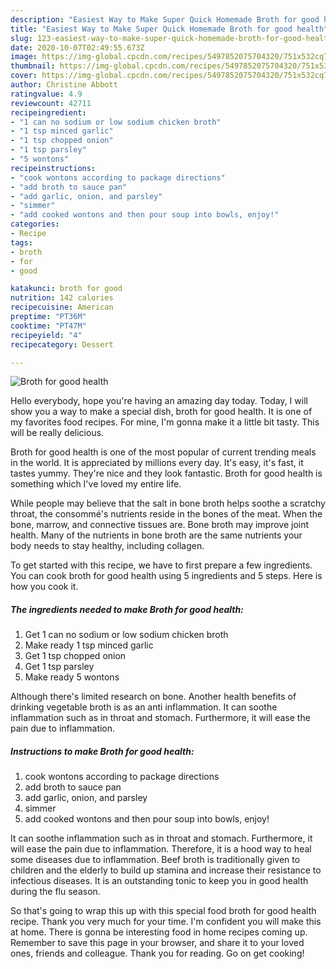 ```yaml
---
description: "Easiest Way to Make Super Quick Homemade Broth for good health"
title: "Easiest Way to Make Super Quick Homemade Broth for good health"
slug: 123-easiest-way-to-make-super-quick-homemade-broth-for-good-health
date: 2020-10-07T02:49:55.673Z
image: https://img-global.cpcdn.com/recipes/5497852075704320/751x532cq70/broth-for-good-health-recipe-main-photo.jpg
thumbnail: https://img-global.cpcdn.com/recipes/5497852075704320/751x532cq70/broth-for-good-health-recipe-main-photo.jpg
cover: https://img-global.cpcdn.com/recipes/5497852075704320/751x532cq70/broth-for-good-health-recipe-main-photo.jpg
author: Christine Abbott
ratingvalue: 4.9
reviewcount: 42711
recipeingredient:
- "1 can no sodium or low sodium chicken broth"
- "1 tsp minced garlic"
- "1 tsp chopped onion"
- "1 tsp parsley"
- "5 wontons"
recipeinstructions:
- "cook wontons according to package directions"
- "add broth to sauce pan"
- "add garlic, onion, and parsley"
- "simmer"
- "add cooked wontons and then pour soup into bowls, enjoy!"
categories:
- Recipe
tags:
- broth
- for
- good

katakunci: broth for good 
nutrition: 142 calories
recipecuisine: American
preptime: "PT36M"
cooktime: "PT47M"
recipeyield: "4"
recipecategory: Dessert

---
```



![Broth for good health](https://img-global.cpcdn.com/recipes/5497852075704320/751x532cq70/broth-for-good-health-recipe-main-photo.jpg)

Hello everybody, hope you're having an amazing day today. Today, I will show you a way to make a special dish, broth for good health. It is one of my favorites food recipes. For mine, I'm gonna make it a little bit tasty. This will be really delicious.

Broth for good health is one of the most popular of current trending meals in the world. It is appreciated by millions every day. It's easy, it's fast, it tastes yummy. They're nice and they look fantastic. Broth for good health is something which I've loved my entire life.

While people may believe that the salt in bone broth helps soothe a scratchy throat, the consommé&#39;s nutrients reside in the bones of the meat. When the bone, marrow, and connective tissues are. Bone broth may improve joint health. Many of the nutrients in bone broth are the same nutrients your body needs to stay healthy, including collagen.


To get started with this recipe, we have to first prepare a few ingredients. You can cook broth for good health using 5 ingredients and 5 steps. Here is how you cook it.

<!--inarticleads1-->

##### The ingredients needed to make Broth for good health:

1. Get 1 can no sodium or low sodium chicken broth
1. Make ready 1 tsp minced garlic
1. Get 1 tsp chopped onion
1. Get 1 tsp parsley
1. Make ready 5 wontons


Although there&#39;s limited research on bone. Another health benefits of drinking vegetable broth is as an anti inflammation. It can soothe inflammation such as in throat and stomach. Furthermore, it will ease the pain due to inflammation. 

<!--inarticleads2-->

##### Instructions to make Broth for good health:

1. cook wontons according to package directions
1. add broth to sauce pan
1. add garlic, onion, and parsley
1. simmer
1. add cooked wontons and then pour soup into bowls, enjoy!


It can soothe inflammation such as in throat and stomach. Furthermore, it will ease the pain due to inflammation. Therefore, it is a hood way to heal some diseases due to inflammation. Beef broth is traditionally given to children and the elderly to build up stamina and increase their resistance to infectious diseases. It is an outstanding tonic to keep you in good health during the flu season. 

So that's going to wrap this up with this special food broth for good health recipe. Thank you very much for your time. I'm confident you will make this at home. There is gonna be interesting food in home recipes coming up. Remember to save this page in your browser, and share it to your loved ones, friends and colleague. Thank you for reading. Go on get cooking!
